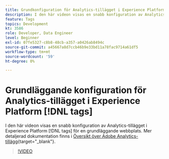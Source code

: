 ```yaml
---
title: Grundkonfiguration för Analytics-tillägget i Experience Platform [!DNL tags]
description: I den här videon visas en snabb konfiguration av Analytics-tillägget i Experience Platform [!DNL tags]  för en grundläggande webbplats.
feature: Tags
topics: Development
kt: 3586
role: Developer, Data Engineer
level: Beginner
exl-id: 07fe5327-c8b8-48cb-a357-a0426ab8494c
source-git-commit: a45667a8d7ccb46b9e33bd11a78fac9714a61df5
workflow-type: tm+mt
source-wordcount: '59'
ht-degree: 0%

---
```


# Grundläggande konfiguration för Analytics-tillägget i Experience Platform [!DNL tags]

I den här videon visas en snabb konfiguration av Analytics-tillägget i Experience Platform [!DNL tags] för en grundläggande webbplats. Mer detaljerad dokumentation finns i [Översikt över Adobe Analytics-tillägg](https://experienceleague.adobe.com/docs/experience-platform/tags/extensions/client/analytics/overview.html){target="_blank"}.

>[!VIDEO](https://video.tv.adobe.com/v/28751/?quality=12&learn=on)
